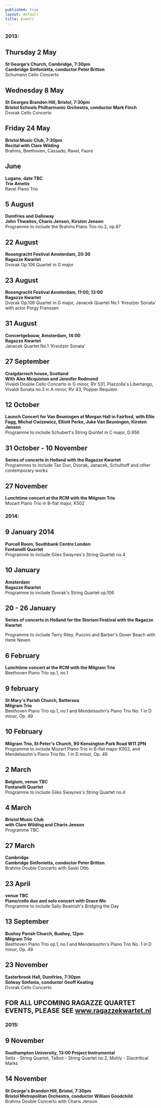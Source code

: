 ```yaml
---
published: true
layout: default
title: Events
---
```



### 2013:


## Thursday 2 May  

**St George’s Church, Cambridge, 7:30pm  
Cambridge Sinfonietta, conductor Peter Britton**  
Schumann Cello Concerto

## Wednesday 8 May 

**St Georges Brandon Hill, Bristol, 7:30pm  
Bristol Schools Philharmonic Orchestra, conductor Mark Finch**  
Dvorak Cello Concerto

## Friday 24 May

**Bristol Music Club, 7:30pm  
Recital with Clare Wilding**  
Brahms, Beethoven, Cassado, Ravel, Faure

## June

**Lugano, date TBC  
Trio Ametis**  
Ravel Piano Trio

## 5 August

**Dumfries and Galloway  
John Thwaites, Charis Jenson, Kirsten Jenson**  
Programme to include the Brahms Piano Trio no.2, op.87

## 22 August

**Rosengracht Festival Amsterdam, 20:30  
Ragazze Kwartet**  
Dvorak Op.106 Quartet in G major

## 23 August

**Rosengracht Festival Amsterdam, 11:00, 13:00  
Ragazze Kwartet**  
Dvorak Op.106 Quartet in G major, Janacek Quartet No.1 'Kreutzer Sonata' with actor Porgy Franssen

## 31 August

**Concertgebouw, Amsterdam, 14:00  
Ragazze Kwartet**  
Janacek Quartet No.1 'Kreutzer Sonata'

## 27 September

**Craigdarroch house, Scotland  
With Alex Mcquiston and Jennifer Redmond**  
Vivaldi Double Cello Concerto in G minor, RV 531, Piazzolla's Libertango, Vivaldi Sonata no.3 in A minor, RV 43, Popper Requiem

## 12 October

**Launch Concert for Van Beuningen  at Morgan Hall in Fairford,
with Ellie Fagg, Michal Cwizewicz, Elliott Perks, Juke Van Beuningen, Kirsten Jenson**  
Programme to include Schubert's String Quintet in C major, D.956

## 31 October - 10 November

**Series of concerts in Holland with the 
Ragazze Kwartet**  
Programmes to include Tan Dun, Dvorak, Janacek, Schulhoff and other contemporary works

## 27 November

**Lunchtime concert at the RCM with the Milgram Trio**  
Mozart Piano Trio in B-flat major, K502


### 2014:


## 9 January 2014

**Purcell Room, Southbank Centre London  
Fontanelli Quartet**  
Programme to include Giles Swaynes's String Quartet no.4

## 10 January

**Amsterdam  
Ragazze Kwartet**  
Programme to include Dvorak's String Quartet op.106

## 20 - 26 January

**Series of concerts in Holland for the Storioni Festival with the 
Ragazze Kwartet** 

Programme to include Terry Riley, Puccini and Barber's Dover Beach with Henk Neven

## 6 February

**Lunchtime concert at the RCM with the Milgram Trio**  
Beethoven Piano Trio op.1, no.1

## 9 february

**St Mary's Parish Church, Battersea  
Milgram Trio**  
Beethoven Piano Trio op.1, no.1 and Mendelssohn's Piano Trio No. 1 in D minor, Op. 49

## 10 February

**Milgram Trio, St Peter's Church, 90 Kensington Park Road W11 2PN**  
Programme to include Mozart Piano Trio in B-flat major K502, and Mendelssohn's Piano Trio No. 1 in D minor, Op. 49

## 2 March

**Belgium, venue TBC  
Fontanelli Quartet**  
Programme to include Giles Swaynes's String Quartet no.4

## 4 March

**Bristol Music Club  
with Clare Wilding and Charis Jenson**  
Programme TBC

## 27 March

**Cambridge  
Cambridge Sinfonietta, conductor Peter Britton**  
Brahms Double Concerto with Saski Otto

## 23 April

**venue TBC  
Piano/cello duo and solo concert with Grace Mo**  
Programme to include Sally Beamish's Bridging the Day

## 13 September

**Bushey Parish Church, Bushey, 12pm  
Milgram Trio**  
Beethoven Piano Trio op.1, no.1 and Mendelssohn's Piano Trio No. 1 in D minor, Op. 49

## 23 November

**Easterbrook Hall, Dumfries, 7:30pm  
Solway Sinfonia, conductor Geoff Keating**  
Dvorak Cello Concerto

## FOR ALL UPCOMING RAGAZZE QUARTET EVENTS, PLEASE SEE www.ragazzekwartet.nl

### 2015:

## 9 November

**Southampton University, 13:00 
Project Instrumental**  
Seltz - String Quartet, Talbot - String Quartet no.2, Muhly - Diactritical Marks

## 14 November

**St George's Brandon Hill, Bristol, 7:30pm  
Bristol Metropolitan Orchestra, conductor William Goodchild**  
Brahms Double Concerto with Charis Jenson
